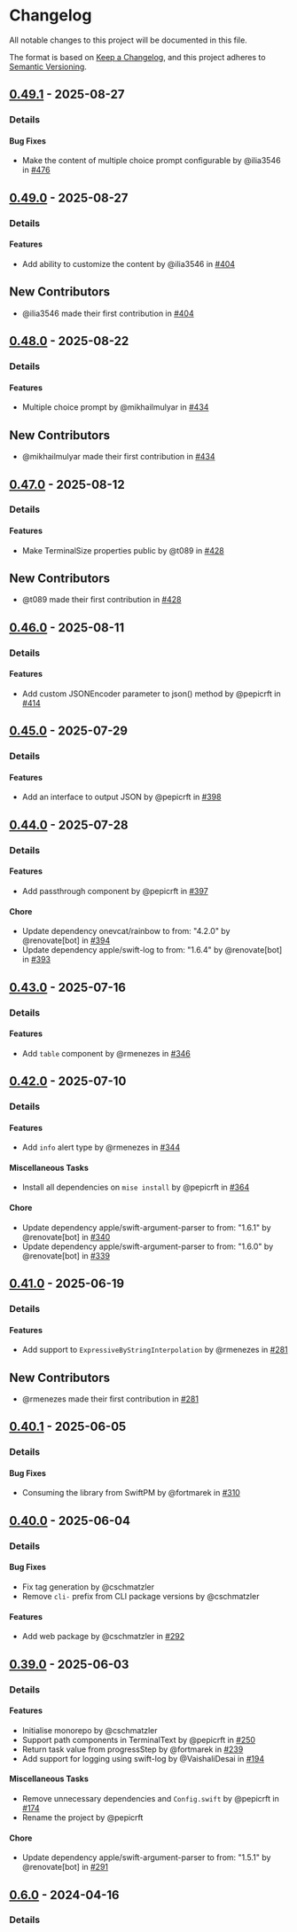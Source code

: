 # Changelog

All notable changes to this project will be documented in this file.

The format is based on [Keep a Changelog](https://keepachangelog.com/en/1.0.0/),
and this project adheres to [Semantic Versioning](https://semver.org/spec/v2.0.0.html).

## [0.49.1] - 2025-08-27
### Details
#### Bug Fixes
- Make the content of multiple choice prompt configurable by @ilia3546 in [#476](https://github.com/tuist/Noora/pull/476)

## [0.49.0] - 2025-08-27
### Details
#### Features
- Add ability to customize the content by @ilia3546 in [#404](https://github.com/tuist/Noora/pull/404)

## New Contributors
* @ilia3546 made their first contribution in [#404](https://github.com/tuist/Noora/pull/404)
## [0.48.0] - 2025-08-22
### Details
#### Features
- Multiple choice prompt by @mikhailmulyar in [#434](https://github.com/tuist/Noora/pull/434)

## New Contributors
* @mikhailmulyar made their first contribution in [#434](https://github.com/tuist/Noora/pull/434)
## [0.47.0] - 2025-08-12
### Details
#### Features
- Make TerminalSize properties public by @t089 in [#428](https://github.com/tuist/Noora/pull/428)

## New Contributors
* @t089 made their first contribution in [#428](https://github.com/tuist/Noora/pull/428)
## [0.46.0] - 2025-08-11
### Details
#### Features
- Add custom JSONEncoder parameter to json() method by @pepicrft in [#414](https://github.com/tuist/Noora/pull/414)

## [0.45.0] - 2025-07-29
### Details
#### Features
- Add an interface to output JSON by @pepicrft in [#398](https://github.com/tuist/Noora/pull/398)

## [0.44.0] - 2025-07-28
### Details
#### Features
- Add passthrough component by @pepicrft in [#397](https://github.com/tuist/Noora/pull/397)

#### Chore
- Update dependency onevcat/rainbow to from: "4.2.0" by @renovate[bot] in [#394](https://github.com/tuist/Noora/pull/394)
- Update dependency apple/swift-log to from: "1.6.4" by @renovate[bot] in [#393](https://github.com/tuist/Noora/pull/393)

## [0.43.0] - 2025-07-16
### Details
#### Features
- Add `table` component by @rmenezes in [#346](https://github.com/tuist/Noora/pull/346)

## [0.42.0] - 2025-07-10
### Details
#### Features
- Add `info` alert type by @rmenezes in [#344](https://github.com/tuist/Noora/pull/344)

#### Miscellaneous Tasks
- Install all dependencies on `mise install` by @pepicrft in [#364](https://github.com/tuist/Noora/pull/364)

#### Chore
- Update dependency apple/swift-argument-parser to from: "1.6.1" by @renovate[bot] in [#340](https://github.com/tuist/Noora/pull/340)
- Update dependency apple/swift-argument-parser to from: "1.6.0" by @renovate[bot] in [#339](https://github.com/tuist/Noora/pull/339)

## [0.41.0] - 2025-06-19
### Details
#### Features
- Add support to `ExpressiveByStringInterpolation` by @rmenezes in [#281](https://github.com/tuist/Noora/pull/281)

## New Contributors
* @rmenezes made their first contribution in [#281](https://github.com/tuist/Noora/pull/281)
## [0.40.1] - 2025-06-05
### Details
#### Bug Fixes
- Consuming the library from SwiftPM by @fortmarek in [#310](https://github.com/tuist/Noora/pull/310)

## [0.40.0] - 2025-06-04
### Details
#### Bug Fixes
- Fix tag generation by @cschmatzler
- Remove `cli-` prefix from CLI package versions by @cschmatzler

#### Features
- Add web package by @cschmatzler in [#292](https://github.com/tuist/Noora/pull/292)

## [0.39.0] - 2025-06-03
### Details
#### Features
- Initialise monorepo by @cschmatzler
- Support path components in TerminalText by @pepicrft in [#250](https://github.com/tuist/Noora/pull/250)
- Return task value from progressStep by @fortmarek in [#239](https://github.com/tuist/Noora/pull/239)
- Add support for logging using swift-log by @VaishaliDesai in [#194](https://github.com/tuist/Noora/pull/194)

#### Miscellaneous Tasks
- Remove unnecessary dependencies and `Config.swift` by @pepicrft in [#174](https://github.com/tuist/Noora/pull/174)
- Rename the project by @pepicrft

#### Chore
- Update dependency apple/swift-argument-parser to from: "1.5.1" by @renovate[bot] in [#291](https://github.com/tuist/Noora/pull/291)

## [0.6.0] - 2024-04-16
### Details
[0.49.1]: https://github.com/tuist/Noora/compare/0.49.0..0.49.1
[0.49.0]: https://github.com/tuist/Noora/compare/0.48.0..0.49.0
[0.48.0]: https://github.com/tuist/Noora/compare/0.47.0..0.48.0
[0.47.0]: https://github.com/tuist/Noora/compare/0.46.0..0.47.0
[0.46.0]: https://github.com/tuist/Noora/compare/0.45.0..0.46.0
[0.45.0]: https://github.com/tuist/Noora/compare/0.44.0..0.45.0
[0.44.0]: https://github.com/tuist/Noora/compare/0.43.0..0.44.0
[0.43.0]: https://github.com/tuist/Noora/compare/0.42.0..0.43.0
[0.42.0]: https://github.com/tuist/Noora/compare/0.41.0..0.42.0
[0.41.0]: https://github.com/tuist/Noora/compare/0.40.1..0.41.0
[0.40.1]: https://github.com/tuist/Noora/compare/0.40.0..0.40.1
[0.40.0]: https://github.com/tuist/Noora/compare/0.39.0..0.40.0
[0.39.0]: https://github.com/tuist/Noora/compare/0.6.0..0.39.0
[0.6.0]: https://github.com/tuist/Noora/compare/0.5.0..0.6.0

<!-- generated by git-cliff -->
